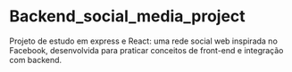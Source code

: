 # Backend_social_media_project
Projeto de estudo em express e React: uma rede social web inspirada no Facebook, desenvolvida para praticar conceitos de front-end e integração com backend.
